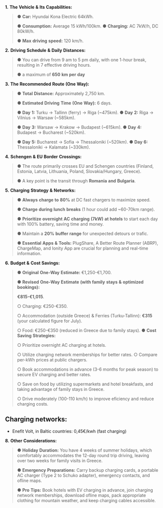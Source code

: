 **1.** **The** **Vehicle** **&** **Its** **Capabilities:**

> ● **Car:** Hyundai Kona Electric 64kWh.
>
> ● **Consumption:** Average 15 kWh/100km. ● **Charging:** AC 7kW/h, DC
> 80kW/h.
>
> ● **Max** **driving** **speed:** 120 km/h.

**2.** **Driving** **Schedule** **&** **Daily** **Distances:**

> ● You can drive from 9 am to 5 pm daily, with one 1-hour break,
> resulting in 7 effective driving hours.
>
> ● a maximum of **650** **km** **per** **day**

**3.** **The** **Recommended** **Route** **(One** **Way):**

> ● **Total** **Distance:** Approximately 2,750 km.
>
> ● **Estimated** **Driving** **Time** **(One** **Way):** 6 days.
>
> ● **Day** **1:** Turku → Tallinn (ferry) → Riga (~475km). ● **Day**
> **2:** Riga → Vilnius → Warsaw (~585km).
>
> ● **Day** **3:** Warsaw → Krakow → Budapest (~615km). ● **Day** **4:**
> Budapest → Bucharest (~520km).
>
> ● **Day** **5:** Bucharest → Sofia → Thessaloniki (~520km). ● **Day**
> **6:** Thessaloniki → Kalamata (~330km).

**4.** **Schengen** **&** **EU** **Border** **Crossings:**

> ● The route primarily crosses EU and Schengen countries (Finland,
> Estonia, Latvia, Lithuania, Poland, Slovakia/Hungary, Greece).
>
> ● A key point is the transit through **Romania** **and** **Bulgaria**.

**5.** **Charging** **Strategy** **&** **Networks:**

> ● **Always** **charge** **to** **80%** at DC fast chargers to maximize
> speed.
>
> ● **Charge** **during** **lunch** **breaks** (1 hour could add
> ~60-70km range).
>
> ● **Prioritize** **overnight** **AC** **charging** **(7kW)** **at**
> **hotels** to start each day with 100% battery, saving time and money.
>
> ● Maintain a **20%** **buffer** **range** for unexpected detours or
> trafic.
>
> ● **Essential** **Apps** **&** **Tools:** PlugShare, A Better Route
> Planner (ABRP), ChargeMap, and Ionity App are crucial for planning and
> real-time information.

**6.** **Budget** **&** **Cost** **Savings:**

> ● **Original** **One-Way** **Estimate:** €1,250-€1,700.
>
> ● **Revised** **One-Way** **Estimate** **(with** **family** **stays**
> **&** **optimized** **bookings):**
>
> **€815-€1,015**.
>
> ○ Charging: €250-€350.
>
> ○ Accommodation (outside Greece) & Ferries (Turku-Tallinn): **€315**
> (your calculated figure for July).
>
> ○ Food: €250-€350 (reduced in Greece due to family stays). ● **Cost**
> **Saving** **Strategies:**
>
> ○ Prioritize overnight AC charging at hotels.
>
> ○ Utilize charging network memberships for better rates. ○ Compare
> per-kWh prices at public chargers.
>
> ○ Book accommodations in advance (3-6 months for peak season) to
> secure EV charging and better rates.
>
> ○ Save on food by utilizing supermarkets and hotel breakfasts, and
> taking advantage of family stays in Greece.
>
> ○ Drive moderately (100-110 km/h) to improve eficiency and reduce
> charging costs.

## Charging networks:
- Enefit Volt, in Baltic countries: 0,45€/kwh (fast charging)

**8.** **Other** **Considerations:**

> ● **Holiday** **Duration:** You have 4 weeks of summer holidays, which
> comfortably accommodates the 12-day round trip driving, leaving over
> two weeks for family visits in Greece.
>
> ● **Emergency** **Preparations:** Carry backup charging cards, a
> portable AC charger (Type 2 to Schuko adapter), emergency contacts,
> and ofline maps.
>
> ● **Pro** **Tips:** Book hotels with EV charging in advance, join
> charging network memberships, download ofline maps, pack appropriate
> clothing for mountain weather, and keep charging cables accessible.
